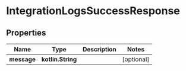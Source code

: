 
# IntegrationLogsSuccessResponse

## Properties
Name | Type | Description | Notes
------------ | ------------- | ------------- | -------------
**message** | **kotlin.String** |  |  [optional]



